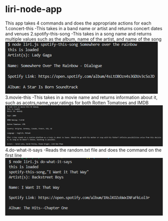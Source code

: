 # liri-node-app
This app takes 4 commands and does the appropriate actions for each 
1.concert-this
  -This takes in a band name or artist and returns concert dates and venues
2.spotify-this-song
  -This takes in a song name and returns multiple values such as the album, name of the artist, and name of the song
  ![spotify-this working](./images/Sc1.PNG?raw=true "Title")
3.movie-this
 -This takes in a movie name and returns information about it, such as acotrs,name,year,ratings for both Rotten Tomatoes and IMDB
 ![movie-this working](./images/SC2.PNG?raw=true "Title")
4.do-what-it-says
 -Reads the random.txt file and does the command on the first line
 ![do what it says working](./images/Sc3.PNG?raw=true "Title")
 
